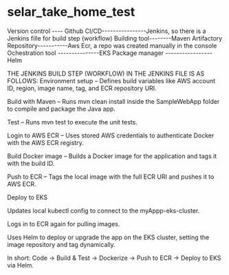 # selar_take_home_test



Version control ---- Github
CI/CD----------------Jenkins, so there is a Jenkins fille for build step (workflow)
Building tool--------Maven
Artifactory Repository-----------Aws Ecr, a repo was created manually in the console
Ochestration tool ---------------EKS
Package manager -----------------Helm



THE JENKINS BUILD STEP (WORKFLOW) IN THE JENKINS FILE IS AS FOLLOWS:
Environment setup – Defines build variables like AWS account ID, region, image name, tag, and ECR repository URI.

Build with Maven – Runs mvn clean install inside the SampleWebApp folder to compile and package the Java app.

Test – Runs mvn test to execute the unit tests.

Login to AWS ECR – Uses stored AWS credentials to authenticate Docker with the AWS ECR registry.

Build Docker image – Builds a Docker image for the application and tags it with the build ID.

Push to ECR – Tags the local image with the full ECR URI and pushes it to AWS ECR.

Deploy to EKS

Updates local kubectl config to connect to the myAppp-eks-cluster.

Logs in to ECR again for pulling images.

Uses Helm to deploy or upgrade the app on the EKS cluster, setting the image repository and tag dynamically.

In short: Code → Build & Test → Dockerize → Push to ECR → Deploy to EKS via Helm.